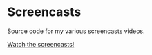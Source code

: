# Screencasts

Source code for my various screencasts videos.

[Watch the screencasts!](https://www.youtube.com/c/Monoso)
